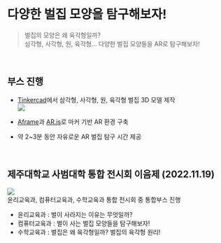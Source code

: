 # 다양한 벌집 모양을 탐구해보자!
>벌집의 모양은 왜 육각형일까?<br>
삼각형, 사각형, 원, 육각형... 다양한 벌집 모양들을 AR로 탐구해보자!

<br>

## 부스 진행
+ [Tinkercad](https://www.tinkercad.com/)에서 삼각형, 사각형, 원, 육각형 벌집 3D 모델 제작<br>
![](https://velog.velcdn.com/images/reyang/post/106bd58f-e5a5-4a00-8348-0f1f84c1226a/image.png)

+ [Aframe](https://aframe.io/)과 [AR.js](https://ar-js-org.github.io/AR.js-Docs/)로 마커 기반 AR 환경 구축<br>
+ 약 2~3분 동안 자유로운 AR 벌집 탐구 시간 제공

<br>

## 제주대학교 사범대학 통합 전시회 이음제 (2022.11.19)
![](https://velog.velcdn.com/images/reyang/post/026a4a2d-309d-407f-bd1e-d7cb7dc775eb/image.png)
<br>
윤리교육과, 컴퓨터교육과, 수학교육과 통합 전시회 중 통합부스 진행<br>
+ 윤리교육과 : 벌이 사라지는 이유는 무엇일까?<br>
+ 컴퓨터교육과 : 벌이 사는 벌집 모양들을 탐구해보자!<br>
+ 수학교육과 : 벌집은 왜 육각형일까? 벌집의 육각형 원리!<br>
